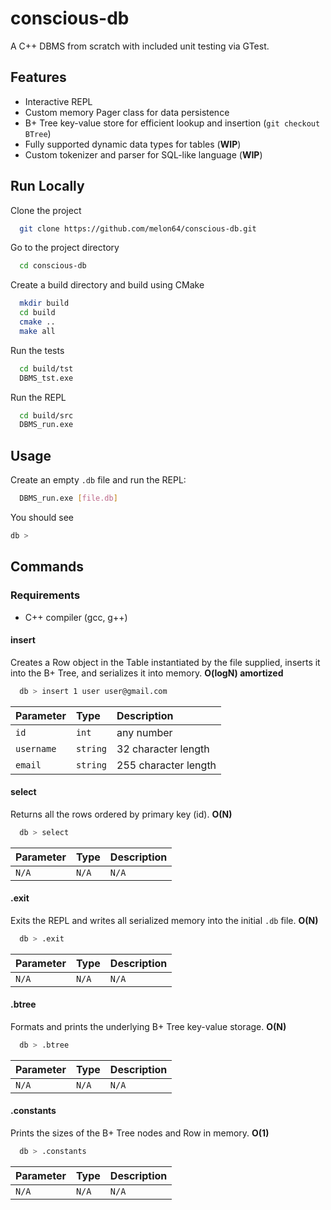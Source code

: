 
# conscious-db

A C++ DBMS from scratch with included unit testing via GTest.




## Features

- Interactive REPL
- Custom memory Pager class for data persistence
- B+ Tree key-value store for efficient lookup and insertion (`git checkout BTree`)
- Fully supported dynamic data types for tables (**WIP**)
- Custom tokenizer and parser for SQL-like language (**WIP**)

## Run Locally

Clone the project

```bash
  git clone https://github.com/melon64/conscious-db.git
```

Go to the project directory

```bash
  cd conscious-db
```

Create a build directory and build using CMake

```bash
  mkdir build
  cd build
  cmake ..
  make all
```

Run the tests
```bash
  cd build/tst
  DBMS_tst.exe

```
Run the REPL
```bash
  cd build/src
  DBMS_run.exe
```



## Usage

Create an empty `.db` file and run the REPL:

```bash
  DBMS_run.exe [file.db]
```
You should see
```bash
db > 
```





## Commands
### Requirements
- C++ compiler (gcc, g++)

#### insert

Creates a Row object in the Table instantiated by the file supplied, inserts it into the B+ Tree, and serializes it into memory. **O(logN) amortized** 

```bash
  db > insert 1 user user@gmail.com
```

| Parameter | Type     | Description                        |
| :-------- | :------- | :--------------------------------  |
| `id`| `int` | any number  |
| `username`  | `string` | 32 character length           |
| `email`     | `string` | 255 character length|

#### select

Returns all the rows ordered by primary key (id). **O(N)**

```bash
  db > select
```

| Parameter | Type     | Description                |
| :-------- | :------- | :------------------------- |
| `N/A` | `N/A` | `N/A` |

#### .exit

Exits the REPL and writes all serialized memory into the initial `.db` file. **O(N)**

```bash
  db > .exit
```

| Parameter | Type     | Description                |
| :-------- | :------- | :------------------------- |
| `N/A` | `N/A` | `N/A` |

#### .btree

Formats and prints the underlying B+ Tree key-value storage. **O(N)**

```bash
  db > .btree
```

| Parameter | Type     | Description                |
| :-------- | :------- | :------------------------- |
| `N/A` | `N/A` | `N/A` |

#### .constants

Prints the sizes of the B+ Tree nodes and Row in memory. **O(1)**

```bash
  db > .constants
```

| Parameter | Type     | Description                |
| :-------- | :------- | :------------------------- |
| `N/A` | `N/A` | `N/A` |
